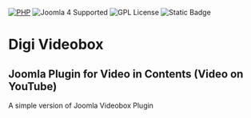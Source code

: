 [![PHP](https://img.shields.io/badge/PHP-V8.1.0-blue)](https://www.php.net/)
![Joomla 4 Supported](https://img.shields.io/badge/Joomla-4.x-%234F9F4A?logo=joomla)
![GPL License](https://img.shields.io/badge/license-GPL%20v3-blue)
![Static Badge](https://img.shields.io/badge/version-alpha-orange)

# Digi Videobox
## Joomla Plugin for Video in Contents (Video on YouTube)

A simple version of Joomla Videobox Plugin
